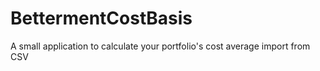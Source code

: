 # BettermentCostBasis
A small application to calculate your portfolio's cost average import from CSV
